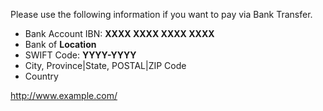Please use the following information if you want to pay via Bank Transfer.

* Bank Account IBN: **XXXX XXXX XXXX XXXX**
* Bank of **Location**
* SWIFT Code: **YYYY-YYYY**
* City, Province|State, POSTAL|ZIP Code
* Country

http://www.example.com/
